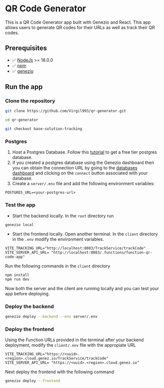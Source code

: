 # QR Code Generator

This is a QR Code Generator app built with Genezio and React. This app allows users to generate QR codes for their URLs as well as track their QR codes.

## Prerequisites

- ✅ [NodeJs](https://nodejs.org) >= 18.0.0
- ✅ [npm](https://www.npmjs.com/)
- ✅ [genezio](https://genezio.com/)

## Run the app

### Clone the repository

```bash
git clone https://github.com/Virgil993/qr-generator.git

cd qr-generator

git checkout base-solution-tracking
```

### Postgres

1. Host a Postgres Database. Follow this [tutorial](https://genezio.com/docs/features/databases) to get a free tier postgres database.
2. If you created a postgres database using the Genezio dashboard then you can obtain the connection URL by going to the [databases dashboard](https://app.genez.io/databases/) and clicking on the `connect` button associated with your database.
3. Create a `server/.env` file and add the following environment variables:

```env
POSTGRES_URL=<your-postgres-url>
```

### Test the app

- Start the backend locally. In the `root` directory run

```
genezio local
```

- Start the frontend locally. Open another terminal. In the `client` directory in the `.env` modify the environment variables.

```
VITE_TRACKING_URL="http://localhost:8083/TrackService/trackCode"
VITE_SERVER_API_URL= "http://localhost:8083/.functions/function-qr-code-app"
```

Run the following commands in the `client` directory

```
npm install
npm run dev
```

Now both the server and the client are running locally and you can test your app before deploying.

### Deploy the backend

```bash
genezio deploy --backend --env server/.env
```

### Deploy the frontend

Using the Function URLs provided in the terminal after your backend deployment, modify the `client/.env` file with the appropiate URL

```env
VITE_TRACKING_URL="https://<uuid>.<region>.cloud.genez.io/TrackService/trackCode"
VITE_SERVER_API_URL= "https://<uuid>.<region>.cloud.genez.io"
```

Next deploy the frontend with the following command

```bash
genezio deploy --frontend
```
